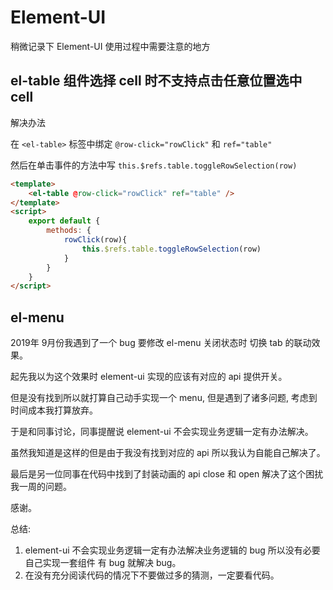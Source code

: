 # Element-UI

稍微记录下 Element-UI 使用过程中需要注意的地方

## el-table 组件选择 cell 时不支持点击任意位置选中 cell

解决办法

在 `<el-table>` 标签中绑定 `@row-click="rowClick"` 和 `ref="table"`

然后在单击事件的方法中写 `this.$refs.table.toggleRowSelection(row)`

```html
<template>
    <el-table @row-click="rowClick" ref="table" />
</template>
<script>
    export default {
        methods: {
            rowClick(row){
                this.$refs.table.toggleRowSelection(row)
            }
        }
    }
</script>
```

## el-menu

2019年 9月份我遇到了一个 bug 要修改 el-menu 关闭状态时 切换 tab 的联动效果。

起先我以为这个效果时 element-ui 实现的应该有对应的 api 提供开关。

但是没有找到所以就打算自己动手实现一个 menu, 但是遇到了诸多问题, 考虑到时间成本我打算放弃。

于是和同事讨论，同事提醒说 element-ui 不会实现业务逻辑一定有办法解决。

虽然我知道是这样的但是由于我没有找到对应的 api 所以我认为自能自己解决了。

最后是另一位同事在代码中找到了封装动画的 api close 和 open 解决了这个困扰我一周的问题。

感谢。

总结:

1. element-ui 不会实现业务逻辑一定有办法解决业务逻辑的 bug 所以没有必要自己实现一套组件 有 bug 就解决 bug。
2. 在没有充分阅读代码的情况下不要做过多的猜测，一定要看代码。

